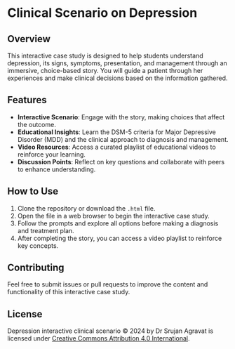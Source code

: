 # Clinical Scenario on Depression

## Overview
This interactive case study is designed to help students understand depression, its signs, symptoms, presentation, and management through an immersive, choice-based story. You will guide a patient through her experiences and make clinical decisions based on the information gathered.

## Features
- **Interactive Scenario**: Engage with the story, making choices that affect the outcome.
- **Educational Insights**: Learn the DSM-5 criteria for Major Depressive Disorder (MDD) and the clinical approach to diagnosis and management.
- **Video Resources**: Access a curated playlist of educational videos to reinforce your learning.
- **Discussion Points**: Reflect on key questions and collaborate with peers to enhance understanding.

## How to Use
1. Clone the repository or download the `.html` file.
2. Open the file in a web browser to begin the interactive case study.
3. Follow the prompts and explore all options before making a diagnosis and treatment plan.
4. After completing the story, you can access a video playlist to reinforce key concepts.

## Contributing
Feel free to submit issues or pull requests to improve the content and functionality of this interactive case study.

## License
Depression interactive clinical scenario © 2024 by Dr Srujan Agravat is licensed under [Creative Commons Attribution 4.0 International](https://creativecommons.org/licenses/by/4.0/).
